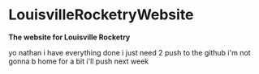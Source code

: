 # LouisvilleRocketryWebsite

**The website for Louisville Rocketry**

yo nathan i have everything done  i just need 2 push to the github i'm not gonna b home for a bit i'll push next week
